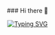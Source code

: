 <p align="center" style="font-size="50px"">
  ### Hi there 👋
</p>

<p align="center" style="margin-top="20px"">
<a href="https://git.io/typing-svg">
<img src="https://readme-typing-svg.demolab.com?font=Fira+Code&size=30&duration=3000&pause=1000&color=150000&center=true&vCenter=true&multiline=true&random=true&width=435&height=300&lines=Welcome+to+my+home+page!" alt="Typing SVG" />
</a>
</p>
<!--
**lkjj-lkjj/lkjj-lkjj** is a ✨ _special_ ✨ repository because its `README.md` (this file) appears on your GitHub profile.

Here are some ideas to get you started:

- 🔭 I’m currently working on ...
- 🌱 I’m currently learning ...
- 👯 I’m looking to collaborate on ...
- 🤔 I’m looking for help with ...
- 💬 Ask me about ...
- 📫 How to reach me: ...
- 😄 Pronouns: ...
- ⚡ Fun fact: ...
-->
